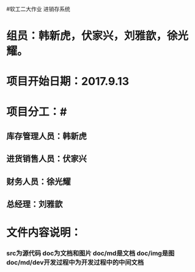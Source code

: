 #软工二大作业 进销存系统<br>

# 组员：韩新虎，伏家兴，刘雅歆，徐光耀。
# 项目开始日期：2017.9.13

# 项目分工：#

## 库存管理人员：韩新虎

## 进货销售人员：伏家兴

## 财务人员：徐光耀

## 总经理：刘雅歆

# 文件内容说明：

### src为源代码 doc为文档和图片  doc/md是文档 doc/img是图 doc/md/dev开发过程中为开发过程中的中间文档



​    
